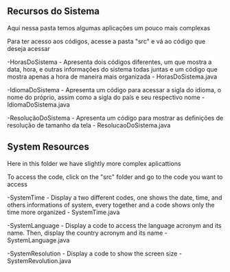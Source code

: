 ## Recursos do Sistema

Aqui nessa pasta temos algumas aplicações um pouco mais complexas

Para ter acesso aos códigos, acesse a pasta "src" e vá ao código que deseja acessar

-HorasDoSistema - Apresenta dois códigos diferentes, um que mostra a data, hora, e outras informações do sistema todas juntas e um código que mostra apenas a hora de maneira mais organizada - HorasDoSistema.java

-IdiomaDoSistema - Apresenta um código para acessar a sigla do idioma, o nome do próprio, assim como a sigla do país e seu respectivo nome - IdiomaDoSistema.java

-ResoluçãoDoSistema - Apresenta um código para mostrar as definições de resolução de tamanho da tela - ResolucaoDoSistema.java

## System Resources

Here in this folder we have slightly more complex aplicattions

To access the code, click on the "src" folder and go to the code you want to access

-SystemTime - Display a two different codes, one shows the date, time, and others informations of system, every together and a code shows only the time more organized - SystemTime.java

-SystemLanguage - Display a code to access the language acronym and its name. Then, display the country acronym and its name - SystemLanguage.java

-SystemResolution - Display a code to show the screen size - SystemRevolution.java
